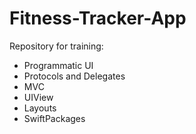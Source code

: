 # Fitness-Tracker-App
Repository for training: 
- Programmatic UI
- Protocols and Delegates
- MVC
- UIView
- Layouts
- SwiftPackages
